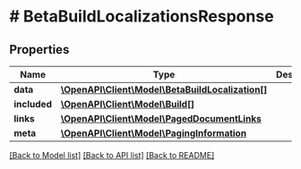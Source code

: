# # BetaBuildLocalizationsResponse

## Properties

Name | Type | Description | Notes
------------ | ------------- | ------------- | -------------
**data** | [**\OpenAPI\Client\Model\BetaBuildLocalization[]**](BetaBuildLocalization.md) |  | 
**included** | [**\OpenAPI\Client\Model\Build[]**](Build.md) |  | [optional] 
**links** | [**\OpenAPI\Client\Model\PagedDocumentLinks**](PagedDocumentLinks.md) |  | 
**meta** | [**\OpenAPI\Client\Model\PagingInformation**](PagingInformation.md) |  | [optional] 

[[Back to Model list]](../../README.md#documentation-for-models) [[Back to API list]](../../README.md#documentation-for-api-endpoints) [[Back to README]](../../README.md)


